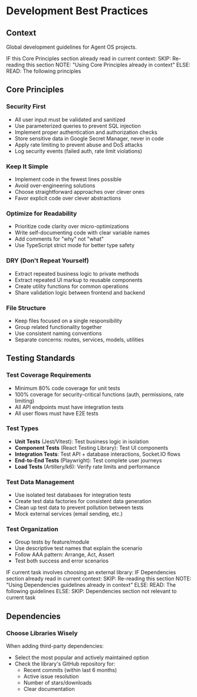 # Development Best Practices

## Context

Global development guidelines for Agent OS projects.

<conditional-block context-check="core-principles">
IF this Core Principles section already read in current context:
  SKIP: Re-reading this section
  NOTE: "Using Core Principles already in context"
ELSE:
  READ: The following principles

## Core Principles

### Security First
- All user input must be validated and sanitized
- Use parameterized queries to prevent SQL injection
- Implement proper authentication and authorization checks
- Store sensitive data in Google Secret Manager, never in code
- Apply rate limiting to prevent abuse and DoS attacks
- Log security events (failed auth, rate limit violations)

### Keep It Simple
- Implement code in the fewest lines possible
- Avoid over-engineering solutions
- Choose straightforward approaches over clever ones
- Favor explicit code over clever abstractions

### Optimize for Readability
- Prioritize code clarity over micro-optimizations
- Write self-documenting code with clear variable names
- Add comments for "why" not "what"
- Use TypeScript strict mode for better type safety

### DRY (Don't Repeat Yourself)
- Extract repeated business logic to private methods
- Extract repeated UI markup to reusable components
- Create utility functions for common operations
- Share validation logic between frontend and backend

### File Structure
- Keep files focused on a single responsibility
- Group related functionality together
- Use consistent naming conventions
- Separate concerns: routes, services, models, utilities
</conditional-block>

## Testing Standards

### Test Coverage Requirements
- Minimum 80% code coverage for unit tests
- 100% coverage for security-critical functions (auth, permissions, rate limiting)
- All API endpoints must have integration tests
- All user flows must have E2E tests

### Test Types
- **Unit Tests** (Jest/Vitest): Test business logic in isolation
- **Component Tests** (React Testing Library): Test UI components
- **Integration Tests**: Test API + database interactions, Socket.IO flows
- **End-to-End Tests** (Playwright): Test complete user journeys
- **Load Tests** (Artillery/k6): Verify rate limits and performance

### Test Data Management
- Use isolated test databases for integration tests
- Create test data factories for consistent data generation
- Clean up test data to prevent pollution between tests
- Mock external services (email sending, etc.)

### Test Organization
- Group tests by feature/module
- Use descriptive test names that explain the scenario
- Follow AAA pattern: Arrange, Act, Assert
- Test both success and error scenarios

<conditional-block context-check="dependencies" task-condition="choosing-external-library">
IF current task involves choosing an external library:
  IF Dependencies section already read in current context:
    SKIP: Re-reading this section
    NOTE: "Using Dependencies guidelines already in context"
  ELSE:
    READ: The following guidelines
ELSE:
  SKIP: Dependencies section not relevant to current task

## Dependencies

### Choose Libraries Wisely
When adding third-party dependencies:
- Select the most popular and actively maintained option
- Check the library's GitHub repository for:
  - Recent commits (within last 6 months)
  - Active issue resolution
  - Number of stars/downloads
  - Clear documentation
</conditional-block>
